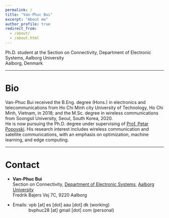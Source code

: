```yaml
---
permalink: /
title: "Van-Phuc Bui"
excerpt: "About me"
author_profile: true
redirect_from: 
  - /about/
  - /about.html
---
```


Ph.D. student at the  Section on Connectivity, Department of Electronic Systems, Aalborg University \
Aalborg, Denmark

---
# Bio

Van-Phuc Bui received the B.Eng. degree (Hons.) in electronics and telecommunications from Ho Chi Minh city University of Technology, Ho Chi Minh, Vietnam, in 2018; and the M.Sc. degree  in wireless communications from Soongsil University, Seoul, South Korea, 2020. \
He is now pursuing the Ph.D. degree under supervising of [Prof. Petar Popovski](http://petarpopovski.es.aau.dk/).
His research interest includes wireless communication and satellite communications, with an  emphasis on optimization, machine learning, and edge computing. 

---
# Contact

* **Van-Phuc Bui** \
Section on Connectivity,  [Department of Electronic Systems](https://www.es.aau.dk/), [Aalborg University](https://www.aau.dk/) \
Fredrik Bajers Vej 7C, 9220 Aalborg

* Emails: vpb [at] es [dot] aau [dot] dk (working) \
   &nbsp;  &nbsp; &nbsp; &nbsp; &nbsp; &ensp; bvphuc28 [at] gmail [dot] com (personal)
